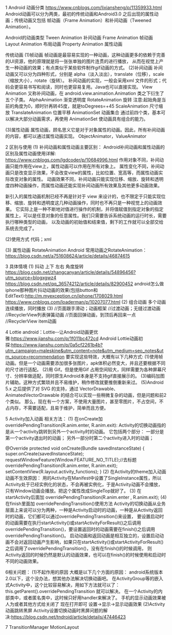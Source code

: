 1 Android 动画分类
https://www.cnblogs.com/lixiansheng/p/11359933.html
Android动画可以分为两类，最初的传统动画和Android3.0 之后出现的属性动画；传统动画又包括 帧动画（Frame Animation）和补间动画（Tweened Animation）。

Android的动画类型
Tween Animation 补间动画
Frame Animation 帧动画
Layout Animation 布局动画
Property Animation 属性动画

传统动画
(1)帧动画
帧动画是最容易实现的一种动画，这种动画更多的依赖于完善的UI资源，他的原理就是将一张张单独的图片连贯的进行播放，
从而在视觉上产生一种动画的效果；有点类似于某些软件制作gif动画的方式。
(2)补间动画
补间动画又可以分为四种形式，分别是 alpha（淡入淡出），translate（位移），scale（缩放大小），rotate（旋转）。
补间动画的实现，一般会采用xml 文件的形式；代码会更容易书写和阅读，同时也更容易复用。Java也可以直接实现。
View Animation
又称补间动画，在 android.view.animation.Animation 类之下衍生了五个子类。
AlphaAnimation	渐变透明度
RotateAnimation	旋转   注意:起始角是当前的角度为0，顺时针再转45度，就是toDegrees=+45
ScaleAnimation	尺寸缩放
TranslateAnimation	位置平移
AnimationSet	动画集合
​通过前四个类，基本可以解决大部分动画需求，再使用 AnimationSet 使动画具有组合的能力。

(3)属性动画
属性动画，顾名思义它是对于对象属性的动画。因此，所有补间动画的内容，都可以通过属性动画实现。
ObjectAnimator，ValueAnimator

2 区别与使用
(1) 补间动画和属性动画主要区别：
Android补间动画和属性动画的区别及属性动画使用详解: https://www.cnblogs.com/lgdcoder/p/10684996.html
作用对象不同，补间动画只能作用在view上，属性动画可以作用在所有对象上。
属性变化不同，补间动画只是改变显示效果，不会改变view的属性，比如位置、宽高等，而属性动画实际改变对象的属性。
动画效果不同，补间动画只能实现位移、缩放、旋转和透明度四种动画操作，而属性动画还能实现补间动画所有效果及其他更多动画效果。

新引入的属性动画机制已经不再是针对于 view 来设计的，也不限定于只能实现位移、缩放、旋转和透明度这几种动画操作，同时也不再只是一种视觉上的动画效果。
它实际上是一种不断地对值进行操作的机制，并将值赋值到指定对象的指定属性上，可以是任意对象的任意属性。我们只需要告诉系统动画的运行时长，需要执行哪种类型的动画，
以及动画的初始值和结束值，剩下的工作就可以全部交给系统去完成了。

(2)使用方式
代码；xml

(3) 属性动画
RotateAnimation
Android 常用动画之RotateAnimation： https://blog.csdn.net/a751608624/article/details/46874615

3 具体情境
 (1) 抖动 上下 左右  角度旋转
 https://blog.csdn.net/zhangcanyan/article/details/54896456?utm_source=blogxgwz4
 https://blog.csdn.net/qq_36574212/article/details/82900452
android怎么做iphone那种图片抖动动画的效果(包括button和EditText):http://m.myexception.cn/iphone/1708029.html
https://www.cnblogs.com/loaderman/p/10207077.html
(2) 组合动画
多个动画连续播放，同时播放
(3) 
//页面跟手滑动；动画框架
//过渡动画；无缝过渡动画
//RecyclerView列表弹簧动画
//页面回弹动画，到顶后再回来一点
//RecyclerView item动画

4 Lottie
android：Lottie--让Android动画更优雅:https://www.jianshu.com/p/1f011bc472cd
Android Lottie动画初探:https://www.jianshu.com/p/0a5cf2261b4b?utm_campaign=maleskine&utm_content=note&utm_medium=seo_notes&utm_source=recommendation
要实现这些特效，大概有以下几种方式:
(1)使用帧动画。但是一个动画需要添加很多张图片，apk体积必然变大，并且还要根据不同的尺寸进行适配。
(2)用 Gif。但是使用Gif 占用空间较大，同样需要为各种屏幕尺寸、分辨率做适配，同时原生Android本身是不支持gif直接展示的。
(3)编码加图片辅助。这种方式繁琐并且不易维护，稍作修改就要推倒重新来过。
(5)Android 5.x 之后提供了对 SVG 的支持，通过 VectorDrawable、AnimatedVectorDrawable 的结合可以实现一些稍微复杂的动画，但是问题和前2个类似。
那么，现在有一个方案，不使用大量图片，甚至零图片，不占空间，不占内存，不需要适配，且易于维护，简单而且方便。


5 Activity加入动画
相关方法：
(1) 在onCreate加
overridePendingTransition(R.anim.enter, R.anim.exit):
Activity的切换动画指的是从一个activity跳转到另外一个activity时的动画。
它包括两个部分：
一部分是第一个activity退出时的动画；
另外一部分时第二个activity进入时的动画；

@Override
protected void onCreate(Bundle savedInstanceState) {
    super.onCreate(savedInstanceState);
    requestWindowFeature(Window.FEATURE_NO_TITLE);//去标题
    overridePendingTransition(R.anim.enter, R.anim.exit);
    setContentView(R.layout.activity_functions);
}
(2) 在Activity的theme加入动画
动画不生效原因：
用的Activity在Manifest中设置了SingleInstance属性，所以Activity处于已经实例化的状态，不会再被实例化，于是Activity动画不会播放，只有Window动画会播放。把这个属性改成SingleTop就好了。
(3) 在startActivity后面加
overridePendingTransition(R.anim.enter , R.anim.exit);
(4) 在finish里面加
overridePendingTransition()使用方法
Activity的切换动画从业务层面上来说可以分为两种，一种是Activity启动时的动画，一种是从Activity返回时的动画，它们都可以通过overridePendingTransition()来设置，
要设置启动时的动画需要在执行startActivity()或startActivityForResult()之后调用overridePendingTransition()，要设置返回时的动画需要在finish()之后调用overridePendingTransition()。
启动动画和返回动画是相互独立的，设置启动动画不会对返回动画产生影响，如果只在startActivity()或startActivityForResult()之后调用了overridePendingTransition()，没有在finish()的时候调用，
则Activity返回的时候仍然是默认的动画效果，也可以在finish()的时候使用和启动时不同的动画效果。


6相关问题：
(1)不起作用的原因
大概是以下几个方面的原因：
android系统版本2.0以下，这个没办法，想其他办法解决切换动画吧。
在ActivityGroup等的嵌入式Activity中，这个比较容易解决，用如下方法就可以了：this.getParent().overridePendingTransition 就可以解决。
在一个Activity的内部类中，或者匿名类中，这时候只好用handler来解决了。
手机的显示动画效果被人为或者其他方式给关闭了 现在打开即可 设置->显示->显示动画效果
(2)Activity动画跳转黑屏
Activity设置切换动画时黑屏问题的解决:https://blog.csdn.net/tndroid/article/details/47446423

7
TransitionManager
MotionLayout